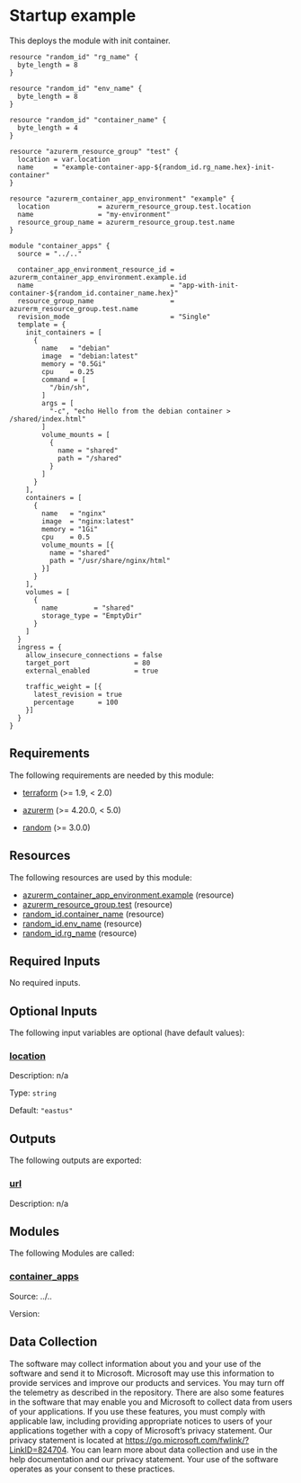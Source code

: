 <!-- BEGIN_TF_DOCS -->
# Startup example

This deploys the module with init container.

```hcl
resource "random_id" "rg_name" {
  byte_length = 8
}

resource "random_id" "env_name" {
  byte_length = 8
}

resource "random_id" "container_name" {
  byte_length = 4
}

resource "azurerm_resource_group" "test" {
  location = var.location
  name     = "example-container-app-${random_id.rg_name.hex}-init-container"
}

resource "azurerm_container_app_environment" "example" {
  location            = azurerm_resource_group.test.location
  name                = "my-environment"
  resource_group_name = azurerm_resource_group.test.name
}

module "container_apps" {
  source = "../.."

  container_app_environment_resource_id = azurerm_container_app_environment.example.id
  name                                  = "app-with-init-container-${random_id.container_name.hex}"
  resource_group_name                   = azurerm_resource_group.test.name
  revision_mode                         = "Single"
  template = {
    init_containers = [
      {
        name   = "debian"
        image  = "debian:latest"
        memory = "0.5Gi"
        cpu    = 0.25
        command = [
          "/bin/sh",
        ]
        args = [
          "-c", "echo Hello from the debian container > /shared/index.html"
        ]
        volume_mounts = [
          {
            name = "shared"
            path = "/shared"
          }
        ]
      }
    ],
    containers = [
      {
        name   = "nginx"
        image  = "nginx:latest"
        memory = "1Gi"
        cpu    = 0.5
        volume_mounts = [{
          name = "shared"
          path = "/usr/share/nginx/html"
        }]
      }
    ],
    volumes = [
      {
        name         = "shared"
        storage_type = "EmptyDir"
      }
    ]
  }
  ingress = {
    allow_insecure_connections = false
    target_port                = 80
    external_enabled           = true

    traffic_weight = [{
      latest_revision = true
      percentage      = 100
    }]
  }
}
```

<!-- markdownlint-disable MD033 -->
## Requirements

The following requirements are needed by this module:

- <a name="requirement_terraform"></a> [terraform](#requirement\_terraform) (>= 1.9, < 2.0)

- <a name="requirement_azurerm"></a> [azurerm](#requirement\_azurerm) (>= 4.20.0, < 5.0)

- <a name="requirement_random"></a> [random](#requirement\_random) (>= 3.0.0)

## Resources

The following resources are used by this module:

- [azurerm_container_app_environment.example](https://registry.terraform.io/providers/hashicorp/azurerm/latest/docs/resources/container_app_environment) (resource)
- [azurerm_resource_group.test](https://registry.terraform.io/providers/hashicorp/azurerm/latest/docs/resources/resource_group) (resource)
- [random_id.container_name](https://registry.terraform.io/providers/hashicorp/random/latest/docs/resources/id) (resource)
- [random_id.env_name](https://registry.terraform.io/providers/hashicorp/random/latest/docs/resources/id) (resource)
- [random_id.rg_name](https://registry.terraform.io/providers/hashicorp/random/latest/docs/resources/id) (resource)

<!-- markdownlint-disable MD013 -->
## Required Inputs

No required inputs.

## Optional Inputs

The following input variables are optional (have default values):

### <a name="input_location"></a> [location](#input\_location)

Description: n/a

Type: `string`

Default: `"eastus"`

## Outputs

The following outputs are exported:

### <a name="output_url"></a> [url](#output\_url)

Description: n/a

## Modules

The following Modules are called:

### <a name="module_container_apps"></a> [container\_apps](#module\_container\_apps)

Source: ../..

Version:

<!-- markdownlint-disable-next-line MD041 -->
## Data Collection

The software may collect information about you and your use of the software and send it to Microsoft. Microsoft may use this information to provide services and improve our products and services. You may turn off the telemetry as described in the repository. There are also some features in the software that may enable you and Microsoft to collect data from users of your applications. If you use these features, you must comply with applicable law, including providing appropriate notices to users of your applications together with a copy of Microsoft’s privacy statement. Our privacy statement is located at <https://go.microsoft.com/fwlink/?LinkID=824704>. You can learn more about data collection and use in the help documentation and our privacy statement. Your use of the software operates as your consent to these practices.
<!-- END_TF_DOCS -->